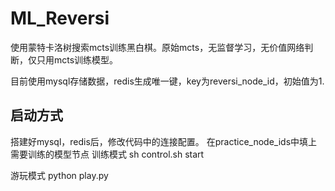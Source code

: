 # ML_Reversi
使用蒙特卡洛树搜索mcts训练黑白棋。原始mcts，无监督学习，无价值网络判断，仅只用mcts训练模型。


目前使用mysql存储数据，redis生成唯一键，key为reversi_node_id，初始值为1.

## 启动方式
搭建好mysql，redis后，修改代码中的连接配置。
在practice_node_ids中填上需要训练的模型节点
训练模式
sh control.sh start

游玩模式
python play.py
